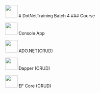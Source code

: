 <img src="https://miro.medium.com/v2/resize:fit:860/0*JYzv6c4hsjOgG8mg.png" width="40" height="40"/>
# DotNetTraining Batch 4 
### Course 

<img src="https://encrypted-tbn0.gstatic.com/images?q=tbn:ANd9GcSNAOqlWlTRZBgdFyQYqsB8fp-1Fj4T0AL4PmQ-FZLD4CrlPIYr98qGI1ZpBr_3mK_GN1o&usqp=CAU" width="40" height="40"/> Console App

<img src="https://pythonistaplanet.com/wp-content/uploads/2023/04/ADO-DOT-NET-Basics.jpg" width="40" height="40"/> ADO.NET(CRUD)

<img src="https://themeselection-cdn.b-cdn.net/wp-content/uploads/2022/08/Dapper-Library.png" width="40" height="40"/> Dapper (CRUD)

<img src="https://miro.medium.com/v2/resize:fit:591/1*4HIU0YdDkj0dmGySVC5D_g.png" width="40" height="40"/> EF Core (CRUD)


